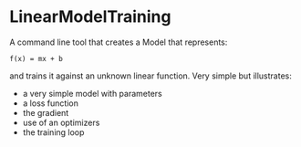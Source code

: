 #  LinearModelTraining

A command line tool that creates a Model that represents:

    f(x) = mx + b
    
and trains it against an unknown linear function.  Very
simple but illustrates:

- a very simple model with parameters
- a loss function
- the gradient
- use of an optimizers
- the training loop
